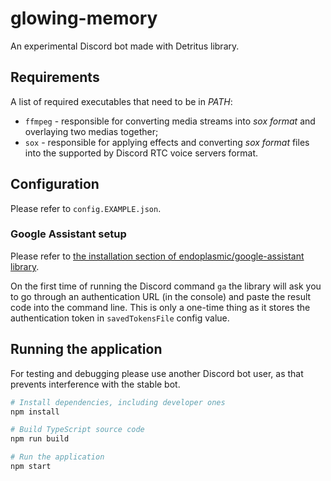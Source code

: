 # glowing-memory
An experimental Discord bot made with Detritus library.

## Requirements
A list of required executables that need to be in *PATH*:
- `ffmpeg` - responsible for converting media streams into *sox format* and overlaying two medias together;
- `sox` - responsible for applying effects and converting *sox format* files into the supported by Discord RTC voice servers format.

## Configuration
Please refer to `config.EXAMPLE.json`.

### Google Assistant setup
Please refer to [the installation section of endoplasmic/google-assistant library](https://github.com/endoplasmic/google-assistant#installation).

On the first time of running the Discord command `ga` the library will ask you to go through an authentication URL (in the console)
and paste the result code into the command line. This is only a one-time thing as it stores the authentication token in `savedTokensFile`
config value.

## Running the application
For testing and debugging please use another Discord bot user, as that prevents interference with the stable bot.

```bash
# Install dependencies, including developer ones
npm install

# Build TypeScript source code
npm run build

# Run the application
npm start
```